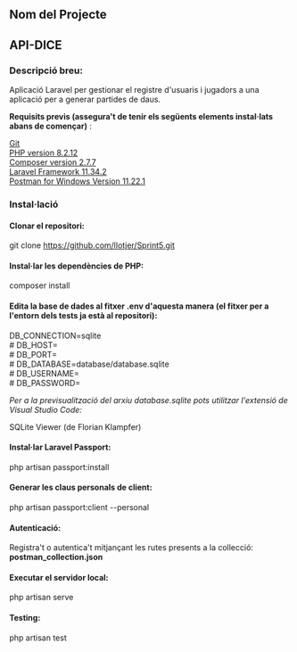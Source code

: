 ## Nom del Projecte

## API-DICE

### Descripció breu: 

Aplicació Laravel per gestionar el registre d'usuaris i jugadors a una aplicació per a generar partides de daus.

**Requisits previs (assegura't de tenir els següents elements instal·lats abans de començar)** :

[Git](https://git-scm.com/downloads)    
[PHP version 8.2.12](https://www.php.net/downloads.php)   
[Composer version 2.7.7](https://getcomposer.org/download/)      
[Laravel Framework 11.34.2](https://laravel.com/docs/11.x/installation)                  
[Postman for Windows Version 11.22.1](https://www.postman.com/downloads/)     

### Instal·lació

#### Clonar el repositori:

git clone https://github.com/llotjer/Sprint5.git

#### Instal·lar les dependències de PHP:

composer install

#### Edita la base de dades al fitxer .env d'aquesta manera (el fitxer per a l'entorn dels tests ja està al repositori):

DB_CONNECTION=sqlite    
\# DB_HOST=    
\# DB_PORT=    
\# DB_DATABASE=database/database.sqlite    
\# DB_USERNAME=    
\# DB_PASSWORD=    

*Per a la previsualització del arxiu database.sqlite pots utilitzar l'extensió de Visual Studio Code:*

SQLite Viewer (de Florian Klampfer)

#### Instal·lar Laravel Passport:

php artisan passport:install

#### Generar les claus personals de client:

php artisan passport:client --personal

#### Autenticació:

Registra't o autentica't mitjançant les rutes presents a la collecció: **postman_collection.json**

#### Executar el servidor local:

php artisan serve

#### Testing:

php artisan test
